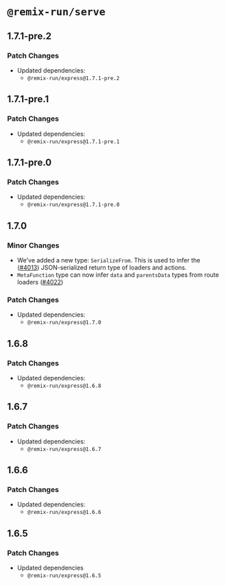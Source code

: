 # `@remix-run/serve`

## 1.7.1-pre.2

### Patch Changes

- Updated dependencies:
  - `@remix-run/express@1.7.1-pre.2`

## 1.7.1-pre.1

### Patch Changes

- Updated dependencies:
  - `@remix-run/express@1.7.1-pre.1`

## 1.7.1-pre.0

### Patch Changes

- Updated dependencies:
  - `@remix-run/express@1.7.1-pre.0`

## 1.7.0

### Minor Changes

- We've added a new type: `SerializeFrom`. This is used to infer the ([#4013](https://github.com/remix-run/remix/pull/4013))
  JSON-serialized return type of loaders and actions.
- `MetaFunction` type can now infer `data` and `parentsData` types from route loaders ([#4022](https://github.com/remix-run/remix/pull/4022))

### Patch Changes

- Updated dependencies:
  - `@remix-run/express@1.7.0`

## 1.6.8

### Patch Changes

- Updated dependencies:
  - `@remix-run/express@1.6.8`

## 1.6.7

### Patch Changes

- Updated dependencies:
  - `@remix-run/express@1.6.7`

## 1.6.6

### Patch Changes

- Updated dependencies:
  - `@remix-run/express@1.6.6`

## 1.6.5

### Patch Changes

- Updated dependencies
  - `@remix-run/express@1.6.5`
